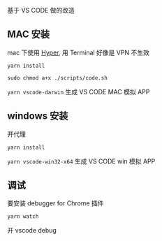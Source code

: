 基于 VS CODE 做的改造

## MAC 安装

mac 下使用 [Hyper](https://hyper.is/), 用 Terminal 好像是 VPN 不生效

`yarn install`

`sudo chmod a+x ./scripts/code.sh`

`yarn vscode-darwin` 生成 VS CODE MAC 模拟 APP

## windows 安装

开代理

`yarn install`

`yarn vscode-win32-x64` 生成 VS CODE win 模拟 APP

## 调试

要安装 debugger for Chrome 插件

`yarn watch`

开 vscode debug
